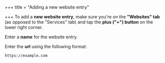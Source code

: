 +++
title = "Adding a new website entry"

+++
To add a **new website entry**, make sure you're on the **"Websites" tab** (as opposed to the "Services" tab) and tap the **plus ("+") button** on the lower right corner.

Enter a **name** for the website entry.

Enter the **url** using the following format:

    https://example.com